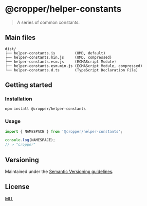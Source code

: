 # @cropper/helper-constants

> A series of common constants.

## Main files

```text
dist/
├── helper-constants.js         (UMD, default)
├── helper-constants.min.js     (UMD, compressed)
├── helper-constants.esm.js     (ECMAScript Module)
├── helper-constants.esm.min.js (ECMAScript Module, compressed)
└── helper-constants.d.ts       (TypeScript Declaration File)
```

## Getting started

### Installation

```sh
npm install @cropper/helper-constants
```

### Usage

```js
import { NAMESPACE } from '@cropper/helper-constants';

console.log(NAMESPACE);
// > "cropper"
```

## Versioning

Maintained under the [Semantic Versioning guidelines](https://semver.org/).

## License

[MIT](https://opensource.org/licenses/MIT)
